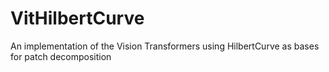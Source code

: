 # VitHilbertCurve
An implementation of the Vision Transformers using HilbertCurve as bases for patch decomposition
